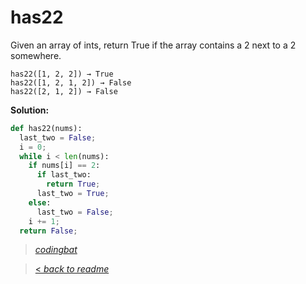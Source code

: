 # has22

Given an array of ints, return True if the array contains a 2 next to a 2 somewhere.

```
has22([1, 2, 2]) → True
has22([1, 2, 1, 2]) → False
has22([2, 1, 2]) → False
```

**Solution:**

```python
def has22(nums):
  last_two = False;
  i = 0;
  while i < len(nums):
    if nums[i] == 2:
      if last_two:
        return True;
      last_two = True;
    else:
      last_two = False;
    i += 1;
  return False;
```

> _[codingbat](https://codingbat.com/prob/p119308)_

> [< _back to readme_](/README.md)